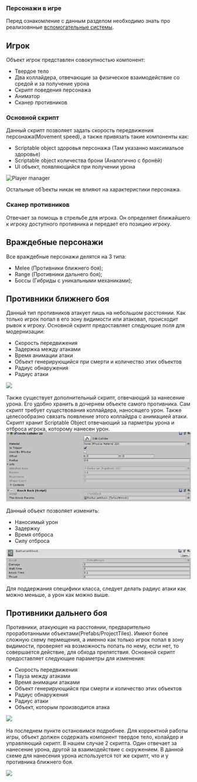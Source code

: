 ### Персонажи в игре

Перед ознакомление с данным разделом необходимо знать про реализовнные [вспомогательные системы](/AdditionalSystems.md).

## Игрок

Объект игрок представлен совокупностью компонент:
- Твердое тело
- Два коллайдера, отвечающие за физическое взаимодействие со средой и за получение урона
- Скрипт поведения персонажа
- Аниматор
- Сканер противников

### Основной скрипт
Данный скрипт позволяет задать скорость передвижения персонажа(Movement speed), а также привязать такие компоненты как:
- Scriptable object здоровья персонажа (Там указанно максимальое здоровье)
- Scriptable object количества брони (Аналогично с бронёй)
- UI объект, появляющийся при получении урона

![Player manager](/Images/PlayerManager.png)

Остальные обЪекты никак не влияют на характеристики персонажа.

### Сканер противников
Отвечает за помощь в стрельбе для игрока. Он определяет ближайшего к игроку доступного противника и передает его позицию игроку.

## Враждебные персонажи

Все враждебные персонажи делятся на 3 типа:
- Melee (Противники ближнего боя);
- Range (Противники дальнего боя);
- Боссы (Гибриды с уникальными механиками);

## Противники ближнего боя

Данный тип противников атакует лишь на небольшом расстоянии. Как только игрок попал в его зону видимости или атаковал, происходит рывок к игроку.
Основной скрипт предоставляет следующие поля для модернизации:
- Скорость передвижения
- Задержка между атаками
- Время анимации атаки
- Объект генерирующийся при смерти и количество этих объектов
- Радиус обнаружения
- Радиус атаки

![](/Images/Melee.png)

Также существует дополнительный скрипт, отвечающий за нанесение урона.
Его удобно хранить в дочернем объекте самого противника. Сам скрипт требует существования коллайдера, наносящего урон. Также целесообразно связать появление этого коллайдра с анимацией атаки.
Скрипт хранит Scriptable Object отвечающий за парметры урона и отброса игрока, которому нанесен урон.
![](Images/MeleeDmg.png)

Данный объект позволяет изменить:
- Наносимый урон
- Задержку
- Время отброса
- Силу отброса

![](Images/MeleeKnock.png)

Для поддержания специфики класса, следует делать радиус атаки как можно меньше, а урон как можно выше.


## Противники дальнего боя

Противники, атакующие на расстоянии, предварительно проработанными объектами(Prefabs/ProjectTiles). Имеют более сложную схему пермещения, а именно как только игрок попал в зону видимости, проверяет на возможность попать по нему, если нет, то совершается действие, для обхода препятствия. Основной скрипт предоставляет следующие параметры для изменения:
- Скорость передвижения
- Пауза между атаками
- Время анимации атаками
- Объект генерирующийся при смерти и количество этих объектов
- Радиус обнаружения
- Радиус атаки
- Объект, которым производится атака

![](/Images/Range.png)

На последнем пункте остановимся подробнее. Для корректной работы игры, объект должен содержать компонент твердое тело, колайдер и управляющий скрипт. В нашем случае 2 скрипта. Один отвечает за нанесение урона, другой за взаимодействие с окружением.
В данной схеме для нанесения урона используется тот же скрипт, что и у противника ближнего боя.

![](/Images/ProjectTile.png)
